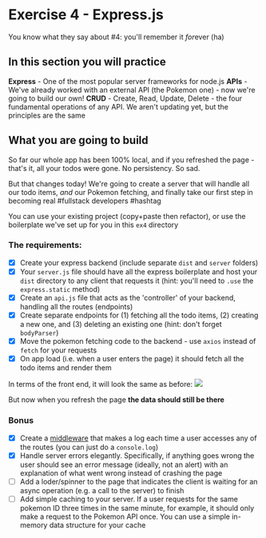 # Exercise 4 - Express.js

You know what they say about #4: you'll remember it *for*ever (ha)

## In this section you will practice

**Express** - One of the most popular server frameworks for node.js
**APIs** - We've already worked with an external API (the Pokemon one) - now we're going to build our own!
**CRUD** - Create, Read, Update, Delete - the four fundamental operations of any API. We aren't updating yet, but the principles are the same

## What you are going to build

So far our whole app has been 100% local, and if you refreshed the page - that's it, all your todos were gone. No persistency. So sad.

But that changes today! We're going to create a server that will handle all our todo items, _and_ our Pokemon fetching, and finally take our first step in becoming real #fullstack developers #hashtag

You can use your existing project (copy+paste then refactor), or use the boilerplate we've set up for you in this `ex4` directory

### The requirements:

- [x] Create your express backend (include separate `dist` and `server` folders)
- [x] Your `server.js` file should have all the express boilerplate and host your `dist` directory to any client that requests it (hint: you'll need to `.use` the `express.static` method)
- [x] Create an `api.js` file that acts as the 'controller' of your backend, handling all the routes (endpoints)
- [x] Create separate endpoints for (1) fetching all the todo items, (2) creating a new one, and (3) deleting an existing one (hint: don't forget `bodyParser`)
- [x] Move the pokemon fetching code to the backend - use `axios` instead of `fetch` for your requests
- [x] On app load (i.e. when a user enters the page) it should fetch all the todo items and render them

In terms of the front end, it will look the same as before:
![](../assets/hw-2.gif)

But now when you refresh the page **the data should still be there**

### Bonus

- [x] Create a [middleware](https://expressjs.com/en/guide/using-middleware.html) that makes a log each time a user accesses any of the routes (you can just do a `console.log`)
- [x] Handle server errors elegantly. Specifically, if anything goes wrong the user should see an error message (ideally, not an alert) with an explanation of what went wrong instead of crashing the page
- [ ] Add a loder/spinner to the page that indicates the client is waiting for an async operation (e.g. a call to the server) to finish
- [ ] Add simple caching to your server. If a user requests for the same pokemon ID three times in the same minute, for example, it should only make a request to the Pokemon API once. You can use a simple in-memory data structure for your cache
